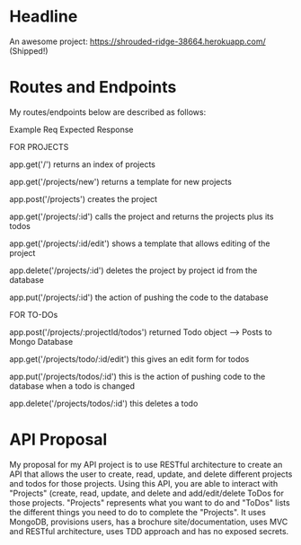 # Headline
An awesome project: https://shrouded-ridge-38664.herokuapp.com/ (Shipped!)

# Routes and Endpoints
My routes/endpoints below are described as follows:

Example Req Expected Response

FOR PROJECTS

app.get('/') returns an index of projects

app.get('/projects/new') returns a template for new projects

app.post('/projects') creates the project

app.get('/projects/:id') calls the project and returns the projects plus its todos

app.get('/projects/:id/edit') shows a template that allows editing of the project

app.delete('/projects/:id') deletes the project by project id from the database

app.put('/projects/:id') the action of pushing the code to the database

FOR TO-DOs

app.post('/projects/:projectId/todos') returned Todo object --> Posts to Mongo Database

app.get('/projects/todo/:id/edit') this gives an edit form for todos

app.put('/projects/todos/:id') this is the action of pushing code to the database when a todo is changed

app.delete('/projects/todos/:id') this deletes a todo

# API Proposal
My proposal for my API project is to use RESTful architecture to create an API that allows the user to create, read, update, and delete different projects and todos for those projects. Using this API, you are able to interact with "Projects" (create, read, update, and delete and add/edit/delete ToDos for those projects. "Projects" represents what you want to do and "ToDos" lists the different things you need to do to complete the "Projects". It uses MongoDB, provisions users, has a brochure site/documentation, uses MVC and RESTful architecture, uses TDD approach and has no exposed secrets.
